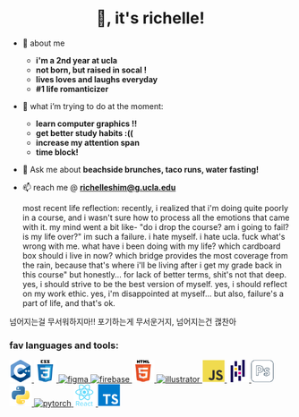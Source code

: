 <h1 align="center"> 👋, it's richelle!</h1>
<!-- <h3 align="center">a 2nd year at ucla</h3>
 -->

- 👀 about me
    - **i'm a 2nd year at ucla**
    - **not born, but raised in socal !**
    - **lives loves and laughs everyday**
    - **#1 life romanticizer**

  
- 🌱 what i’m trying to do at the moment:
    - **learn computer graphics !!**
    - **get better study habits :((**
    - **increase my attention span**
    - **time block!**

- 💬 Ask me about **beachside brunches, taco runs, water fasting!**

- 📫 reach me @ **richelleshim@g.ucla.edu**

  most recent life reflection:
   recently, i realized that i'm doing quite poorly in a course, and i wasn't sure how to process all the emotions that came with it. my mind went a bit like- "do i drop the course? am i going to fail? is my life over?" im such a failure. i hate myself. i hate ucla. fuck what's wrong with me. what have i been doing with my life? which cardboard box should i live in now? which bridge provides the most coverage from the rain, because that's where i'll be living after i get my grade back in this course"
   but honestly... for lack of better terms, shit's not that deep. yes, i should strive to be the best version of myself. yes, i should reflect on my work ethic. yes, i'm disappointed at myself... but also, failure's a part of life, and that's ok.

넘어지는걸 무서워하지마!!
포기하는게 무서운거지, 넘어지는건 괞찬아

<p align="left">
</p>

<h3 align="left">fav languages and tools:</h3>
<p align="left"> <a href="https://www.w3schools.com/cpp/" target="_blank" rel="noreferrer"> <img src="https://raw.githubusercontent.com/devicons/devicon/master/icons/cplusplus/cplusplus-original.svg" alt="cplusplus" width="40" height="40"/> </a> <a href="https://www.w3schools.com/css/" target="_blank" rel="noreferrer"> <img src="https://raw.githubusercontent.com/devicons/devicon/master/icons/css3/css3-original-wordmark.svg" alt="css3" width="40" height="40"/> </a> <a href="https://www.figma.com/" target="_blank" rel="noreferrer"> <img src="https://www.vectorlogo.zone/logos/figma/figma-icon.svg" alt="figma" width="40" height="40"/> </a> <a href="https://firebase.google.com/" target="_blank" rel="noreferrer"> <img src="https://www.vectorlogo.zone/logos/firebase/firebase-icon.svg" alt="firebase" width="40" height="40"/> </a> <a href="https://www.w3.org/html/" target="_blank" rel="noreferrer"> <img src="https://raw.githubusercontent.com/devicons/devicon/master/icons/html5/html5-original-wordmark.svg" alt="html5" width="40" height="40"/> </a> <a href="https://www.adobe.com/in/products/illustrator.html" target="_blank" rel="noreferrer"> <img src="https://www.vectorlogo.zone/logos/adobe_illustrator/adobe_illustrator-icon.svg" alt="illustrator" width="40" height="40"/> </a> <a href="https://developer.mozilla.org/en-US/docs/Web/JavaScript" target="_blank" rel="noreferrer"> <img src="https://raw.githubusercontent.com/devicons/devicon/master/icons/javascript/javascript-original.svg" alt="javascript" width="40" height="40"/> </a> <a href="https://pandas.pydata.org/" target="_blank" rel="noreferrer"> <img src="https://raw.githubusercontent.com/devicons/devicon/2ae2a900d2f041da66e950e4d48052658d850630/icons/pandas/pandas-original.svg" alt="pandas" width="40" height="40"/> </a> <a href="https://www.photoshop.com/en" target="_blank" rel="noreferrer"> <img src="https://raw.githubusercontent.com/devicons/devicon/master/icons/photoshop/photoshop-line.svg" alt="photoshop" width="40" height="40"/> </a> <a href="https://www.python.org" target="_blank" rel="noreferrer"> <img src="https://raw.githubusercontent.com/devicons/devicon/master/icons/python/python-original.svg" alt="python" width="40" height="40"/> </a> <a href="https://pytorch.org/" target="_blank" rel="noreferrer"> <img src="https://www.vectorlogo.zone/logos/pytorch/pytorch-icon.svg" alt="pytorch" width="40" height="40"/> </a> <a href="https://reactjs.org/" target="_blank" rel="noreferrer"> <img src="https://raw.githubusercontent.com/devicons/devicon/master/icons/react/react-original-wordmark.svg" alt="react" width="40" height="40"/> </a> <a href="https://www.typescriptlang.org/" target="_blank" rel="noreferrer"> <img src="https://raw.githubusercontent.com/devicons/devicon/master/icons/typescript/typescript-original.svg" alt="typescript" width="40" height="40"/> </a> </p>


<!---
richelleshim/richelleshim is a ✨ special ✨ repository because its `README.md` (this file) appears on your GitHub profile.
You can click the Preview link to take a look at your changes.
--->
